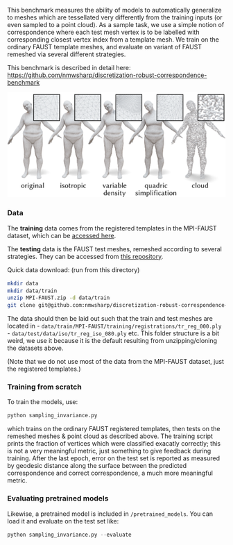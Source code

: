 This benchmark measures the ability of models to automatically generalize to meshes which are tessellated very differently from the training inputs (or even sampled to a point cloud). As a sample task, we use a simple notion of correspondence where each test mesh vertex is to be labelled with corresponding closest vertex index from a template mesh. We train on the ordinary FAUST template meshes, and evaluate on variant of FAUST remeshed via several different strategies.

This benchmark is described in detail here: https://github.com/nmwsharp/discretization-robust-correspondence-benchmark

![example image of data](https://github.com/nmwsharp/discretization-robust-correspondence-benchmark/blob/main/data_image.png?raw=true)

### Data

  The **training** data comes from the registered templates in the MPI-FAUST dataset, which can be [accessed here](http://faust.is.tue.mpg.de/).

  The **testing** data is the FAUST test meshes, remeshed according to several strategies. They can be accessed from [this repository](https://github.com/nmwsharp/discretization-robust-correspondence-benchmark).

  Quick data download: (run from this directory)
  ```sh
  mkdir data
  mkdir data/train
  unzip MPI-FAUST.zip -d data/train
  git clone git@github.com:nmwsharp/discretization-robust-correspondence-benchmark.git data/test
  ```
 
  The data should then be laid out such that the train and test meshes are located in
    - `data/train/MPI-FAUST/training/registrations/tr_reg_000.ply`
    - `data/test/data/iso/tr_reg_iso_080.ply`
  etc. This folder structure is a bit weird, we use it because it is the default resulting from unzipping/cloning the datasets above.

  (Note that we do not use most of the data from the MPI-FAUST dataset, just the registered templates.)


### Training from scratch

To train the models, use:

```python
python sampling_invariance.py
```
which trains on the ordinary FAUST registered templates, then tests on the remeshed meshes & point cloud as described above.  The training script prints the fraction of vertices which were classified exacatly correctly; this is not a very meaningful metric, just something to give feedback during training. After the last epoch, error on the test set is reported as measured by geodesic distance along the surface between the predicted correspondence and correct correspondence, a much more meaningful metric.

### Evaluating pretrained models

Likewise, a pretrained model is included in `/pretrained_models`. You can load it and evaluate on the test set like:

```python
python sampling_invariance.py --evaluate
```
